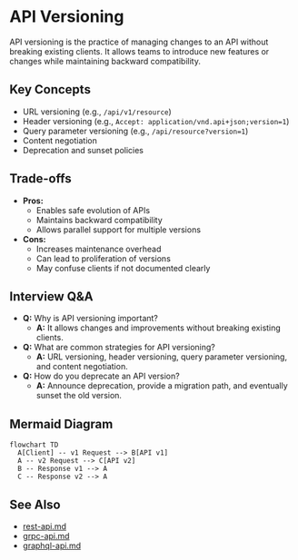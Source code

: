 # API Versioning

API versioning is the practice of managing changes to an API without breaking existing clients. It allows teams to introduce new features or changes while maintaining backward compatibility.

## Key Concepts
- URL versioning (e.g., `/api/v1/resource`)
- Header versioning (e.g., `Accept: application/vnd.api+json;version=1`)
- Query parameter versioning (e.g., `/api/resource?version=1`)
- Content negotiation
- Deprecation and sunset policies

## Trade-offs
- **Pros:**
  - Enables safe evolution of APIs
  - Maintains backward compatibility
  - Allows parallel support for multiple versions
- **Cons:**
  - Increases maintenance overhead
  - Can lead to proliferation of versions
  - May confuse clients if not documented clearly

## Interview Q&A
- **Q:** Why is API versioning important?
  - **A:** It allows changes and improvements without breaking existing clients.
- **Q:** What are common strategies for API versioning?
  - **A:** URL versioning, header versioning, query parameter versioning, and content negotiation.
- **Q:** How do you deprecate an API version?
  - **A:** Announce deprecation, provide a migration path, and eventually sunset the old version.

## Mermaid Diagram
```mermaid
flowchart TD
  A[Client] -- v1 Request --> B[API v1]
  A -- v2 Request --> C[API v2]
  B -- Response v1 --> A
  C -- Response v2 --> A
```

## See Also
- [rest-api.md](./rest-api.md)
- [grpc-api.md](./grpc-api.md)
- [graphql-api.md](./graphql-api.md)
